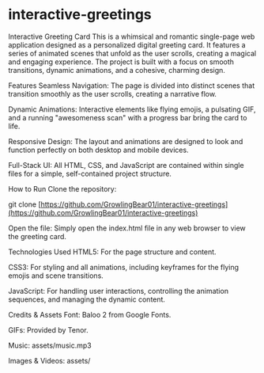 # interactive-greetings

Interactive Greeting Card
This is a whimsical and romantic single-page web application designed as a personalized digital greeting card. It features a series of animated scenes that unfold as the user scrolls, creating a magical and engaging experience. The project is built with a focus on smooth transitions, dynamic animations, and a cohesive, charming design.

Features
Seamless Navigation: The page is divided into distinct scenes that transition smoothly as the user scrolls, creating a narrative flow.

Dynamic Animations: Interactive elements like flying emojis, a pulsating GIF, and a running "awesomeness scan" with a progress bar bring the card to life.

Responsive Design: The layout and animations are designed to look and function perfectly on both desktop and mobile devices.

Full-Stack UI: All HTML, CSS, and JavaScript are contained within single files for a simple, self-contained project structure.

How to Run
Clone the repository:

git clone [https://github.com/GrowlingBear01/interactive-greetings](https://github.com/GrowlingBear01/interactive-greetings)

Open the file:
Simply open the index.html file in any web browser to view the greeting card.

Technologies Used
HTML5: For the page structure and content.

CSS3: For styling and all animations, including keyframes for the flying emojis and scene transitions.

JavaScript: For handling user interactions, controlling the animation sequences, and managing the dynamic content.

Credits & Assets
Font: Baloo 2 from Google Fonts.

GIFs: Provided by Tenor.

Music: assets/music.mp3

Images & Videos: assets/
